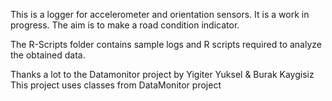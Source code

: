 This is a logger for accelerometer and orientation sensors.
It is a work in progress. The aim is to make a road condition indicator.

The R-Scripts folder contains sample logs and R scripts required to analyze the obtained data.

Thanks a lot to the Datamonitor project by Yigiter Yuksel & Burak Kaygisiz
This project uses classes from DataMonitor project

